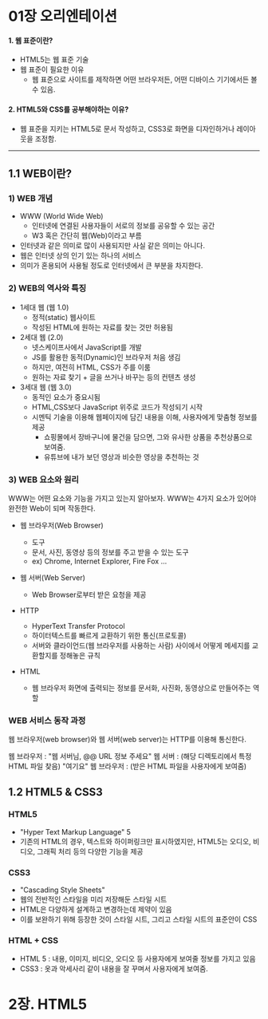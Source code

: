 # 01장 오리엔테이션
#### 1. 웹 표준이란?
- HTML5는 웹 표준 기술
- 웹 표준이 필요한 이유
    + 웹 표준으로 사이트를 제작하면 어떤 브라우저든, 어떤 디바이스 기기에서든 볼 수 있음. 
#### 2. HTML5와 CSS를 공부해야하는 이유?
- 웹 표준을 지키는 HTML5로 문서 작성하고, CSS3로 화면을 디자인하거나 레이아웃을 조정함.

---

## 1.1 WEB이란?
### 1) WEB 개념
- WWW (World Wide Web)
    + 인터넷에 연결된 사용자들이 서로의 정보를 공유할 수 있는 공간
    + W3 혹은 간단히 웹(Web)이라고 부름
- 인터넷과 같은 의미로 많이 사용되지만 사실 같은 의미는 아니다.
- 웹은 인터넷 상의 인기 있는 하나의 서비스
- 의미가 혼용되어 사용될 정도로 인터넷에서 큰 부분을 차지한다.

### 2) WEB의 역사와 특징
- 1세대 웹 (웹 1.0)
    + 정적(static) 웹사이트
    + 작성된 HTML에 원하는 자료를 찾는 것만 허용됨
- 2세대 웹 (2.0)
    + 넷스케이프사에서 JavaScript를 개발
    + JS를 활용한 동적(Dynamic)인 브라우저 처음 생김
    + 하지만, 여전히 HTML, CSS가 주를 이룸
    + 원하는 자료 찾기 + 글을 쓰거나 바꾸는 등의 컨텐츠 생성
- 3세대 웹 (웹 3.0)
    + 동적인 요소가 중요시됨
    + HTML,CSS보다 JavaScript 위주로 코드가 작성되기 시작
    + 시멘틱 기술을 이용해 웹페이지에 담긴 내용을 이해, 사용자에게 맞춤형 정보를 제공
        + 쇼핑몰에서 장바구니에 물건을 담으면, 그와 유사한 상품을 추천상품으로 보여줌.
        + 유튜브에 내가 보던 영상과 비슷한 영상을 추천하는 것

### 3) WEB 요소와 원리
WWW는 어떤 요소와 기능을 가지고 있는지 알아보자.
WWW는 4가지 요소가 있어야 완전한 Web이 되며 작동한다.

- 웹 브라우저(Web Browser)
    + 도구
    + 문서, 사진, 동영상 등의 정보를 주고 받을 수 있는 도구
    + ex) Chrome, Internet Explorer, Fire Fox ...

- 웹 서버(Web Server)
    + Web Browser로부터 받은 요청을 제공

- HTTP
    + HyperText Transfer Protocol
    + 하이터텍스트를 빠르게 교환하기 위한 통신(프로토콜)
    + 서버와 클라이언드(웹 브라우저를 사용하는 사람) 사이에서 어떻게 메세지를 교환할지를 정해놓은 규칙

- HTML
    + 웹 브라우저 화면에 출력되는 정보를 문서화, 사진화, 동영상으로 만들어주는 역할


### WEB 서비스 동작 과정
웹 브라우저(web browser)와 웹 서버(web server)는 HTTP를 이용해 통신한다.

웹 브라우저 : "웹 서버님, @@ URL 정보 주세요" 
웹 서버 : (해당 디렉토리에서 특정 HTML 파일 찾음) "여기요"
웹 브라우저 : (받은 HTML 파일을 사용자에게 보여줌)


## 1.2 HTML5 & CSS3
### HTML5
- "Hyper Text Markup Language" 5
- 기존의 HTML의 경우, 텍스트와 하이퍼링크만 표시하였지만, HTML5는 오디오, 비디오, 그래픽 처리 등의 다양한 기능을 제공

### CSS3
- "Cascading Style Sheets"
- 웹의 전반적인 스타일을 미리 저장해둔 스타일 시트
- HTML은 다양하게 설계하고 변경하는데 제약이 있음
- 이를 보완하기 위해 등장한 것이 스타일 시트, 그리고 스타일 시트의 표준안이 CSS

### HTML + CSS
- HTML 5 : 내용, 이미지, 비디오, 오디오 등 사용자에게 보여줄 정보를 가지고 있음
- CSS3 : 옷과 악세사리 같이 내용을 잘 꾸며서 사용자에게 보여줌.


# 2장. HTML5

